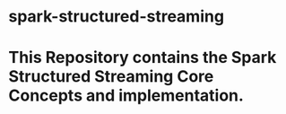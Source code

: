 # spark-structured-streaming

# This Repository contains the Spark Structured Streaming Core Concepts and implementation.
